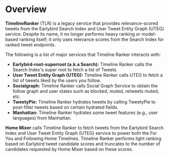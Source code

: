 Overview
========

**TimelineRanker** (TLR) is a legacy service that provides relevance-scored tweets from the Earlybird Search Index and User Tweet Entity Graph (UTEG) service. Despite its name, it no longer performs heavy ranking or model-based ranking itself; it only uses relevance scores from the Search Index for ranked tweet endpoints.

The following is a list of major services that Timeline Ranker interacts with:

- **Earlybird-root-superroot (a.k.a Search):** Timeline Ranker calls the Search Index's super root to fetch a list of Tweets.
- **User Tweet Entity Graph (UTEG):** Timeline Ranker calls UTEG to fetch a list of tweets liked by the users you follow.
- **Socialgraph:** Timeline Ranker calls Social Graph Service to obtain the follow graph and user states such as blocked, muted, retweets muted, etc.
- **TweetyPie:** Timeline Ranker hydrates tweets by calling TweetyPie to post-filter tweets based on certain hydrated fields.
- **Manhattan:** Timeline Ranker hydrates some tweet features (e.g., user languages) from Manhattan.

**Home Mixer** calls Timeline Ranker to fetch tweets from the Earlybird Search Index and User Tweet Entity Graph (UTEG) service to power both the For You and Following Home Timelines. Timeline Ranker performs light ranking based on Earlybird tweet candidate scores and truncates to the number of candidates requested by Home Mixer based on these scores.
